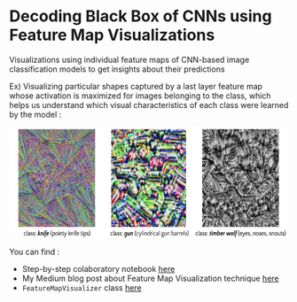# Decoding Black Box of CNNs using Feature Map Visualizations
Visualizations using individual feature maps of CNN-based image classification models to get insights about their predictions


Ex) Visualizing particular shapes captured by a last layer feature map whose activation is maximized for images belonging to the class, which helps us understand which visual characteristics of each class were learned by the model :


<p align="center"><img src="images/optimized_imgs.png" height = "200"></p>

You can find :

* Step-by-step colaboratory notebook [here](https://nbviewer.org/github/lukysummer/Feature-Map-Visualizations/blob/main/Feature_Map_Visaulizations.ipynb)
* My Medium blog post about Feature Map Visualization technique [here](https://medium.com/codex/ch-7-decoding-black-box-of-cnns-using-feature-map-visualizations-45d38d4db1b0)
* `FeatureMapVisualizer` class [here](https://github.com/lukysummer/Feature-Map-Visualizations/blob/main/FeatureMapVisualizer.py)
